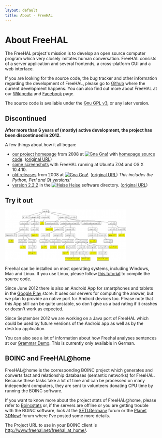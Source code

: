 ```yaml
---
layout: default
title: About - FreeHAL
---
```


# About FreeHAL

The FreeHAL project's mission is to develop an open source computer program which very closely imitates human conversation. FreeHAL consists of a server application and several frontends, a cross-platform GUI and a web interface.

<!--
You can find the source code in the following Github repositories of Tobias Schulz (@tobiasschulz):

* <https://github.com/tobiasschulz/freehal-core>
* <https://github.com/tobiasschulz/freehal-android>
* <https://github.com/tobiasschulz/freehal-cxx>
-->

  If you are looking for the source code, the bug tracker and other information regarding the development of FreeHAL,
please go to [Github](https://github.com/freehal) where the current development happens. You can also find out more about FreeHAL at our
[Wikipedia](http://en.wikipedia.org/wiki/FreeHAL) and [Facebook](http://www.facebook.com/FreeHAL) page.

The source code is available under the [Gnu GPL v3](license.html), or any later version.

## Discontinued

**After more than 6 years of (mostly) active development, the project has been discontinued in 2012.**

A few things about how it all began:

* [our project homepage](home.gna.org/jeliza/wget-mirror/) from 2008 at [![Gna](img/gna.ico) Gna!](http://gna.org/)
  with [homepage source code](https://github.com/freehal/freehal.github.io/tree/master/home.gna.org/jeliza).
  ([original URL](http://home.gna.org/jeliza/))
* [some screenshots](home.gna.org/jeliza/wget-mirror/screenshots.shtml) with FreeHAL running at Ubuntu 7.04 and OS X 10.4.10.
* [old releases](http://freehal.github.io/mirrors/download.gna.org/jeliza/) from 2008
  at [![Gna](img/gna.ico) Gna!](http://gna.org/).
  ([original URL](http://download.gna.org/jeliza/))
  *This includes the Python, Perl and Qt versions!*
* [version 2.2.2](http://freehal.github.io/mirrors/www.heise.de/download/jeliza-1155680.html)
  in the [![Heise](img/heise.ico) Heise](http://www.heise.de/) software directory.
  ([original URL](http://www.heise.de/download/jeliza-1155680.html))

## Try it out

<div class="screenshot_float"><img src="screenshots/parsetree.png" style="width: 400px; height: 169px;" /></div>

  Freehal can be installed on most operating systems, including Windows, Mac and Linux. If you use Linux, please follow
[this tutorial](download.html) to compile the source code.

  Since June 2012 there is also an Android App for smartphones and tablets in the
[Google Play](http://play.google.com/store/apps/details?id=net.freehal.app) store.
It uses our servers for computing the answer, but we plan to provide an native port for
Android devices too. Please note that this App still can be quite unstable, so don't give us
a bad rating if it crashes or doesn't work as expected.

  Since September 2012 we are working on a Java port of FreeHAL which could be used by future versions
of the Android app as well as by the desktop application.

  You can also see a lot of information about how Freehal analyses sentences at our
<a href="http://www.tobias-schulz.eu/demo-grammar" title="Grammar Demo">Grammar Demo</a>.
This is currently only available in German.

<div style="clear: right;"> </div>

## BOINC and FreeHAL@home

  FreeHAL@home is the corresponding BOINC project which generates and converts fact and relationship databases (semantic networks) for FreeHAL.
Because these tasks take a lot of time and can be processed on many independent computers,
they are sent to volunteers donating CPU time by running the BOINC software.

  If you want to know more about the project stats of FreeHAL@home, please refer to
[Boincstats](http://boincstats.com/stats/project_graph.php?pr=freehal)
or, if the servers are offline or you are getting trouble with the BOINC software, look at the
[SETI.Germany](http://www.seti-germany.de/forum/freehal/3041-serverstatus-fragen-usw-82.html#post215354) forum
or the [Planet 3DNow!](http://www.planet3dnow.de/vbulletin/showthread.php?p=4589871#post4589871) forum
where I've posted some more details.

The Project URL to use in your BOINC client is <http://www.freehal.net/freehal_at_home/>.
